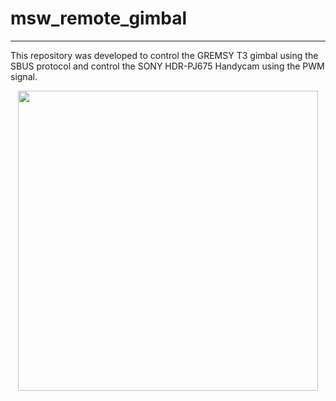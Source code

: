 # msw_remote_gimbal

***
This repository was developed to control the GREMSY T3 gimbal using the SBUS protocol and control the SONY HDR-PJ675
Handycam using the PWM signal.


<p  align="center"><img  src="doc/Control_Gimbal_Camera.mp4_000002635.gif"  width="480"></p>
